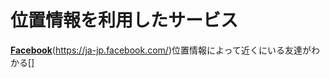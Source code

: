 # 位置情報を利用したサービス
**[Facebook](https://ja-jp.facebook.com/)**(https://ja-jp.facebook.com/)位置情報によって近くにいる友達がわかる[]
